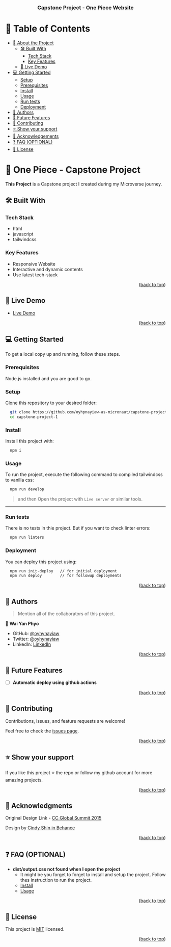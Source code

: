 <a name="readme-top"></a>

<div align="center">
  <h3><b>Capstone Project - One Piece Website</b></h3>
</div>

<!-- TABLE OF CONTENTS -->

# 📗 Table of Contents

- [📖 About the Project](#about-project)
  - [🛠 Built With](#built-with)
    - [Tech Stack](#tech-stack)
    - [Key Features](#key-features)
  - [🚀 Live Demo](#live-demo)
- [💻 Getting Started](#getting-started)
  - [Setup](#setup)
  - [Prerequisites](#prerequisites)
  - [Install](#install)
  - [Usage](#usage)
  - [Run tests](#run-tests)
  - [Deployment](#triangular_flag_on_post-deployment)
- [👥 Authors](#authors)
- [🔭 Future Features](#future-features)
- [🤝 Contributing](#contributing)
- [⭐️ Show your support](#support)
- [🙏 Acknowledgements](#acknowledgements)
- [❓ FAQ (OPTIONAL)](#faq)
- [📝 License](#license)

<!-- PROJECT DESCRIPTION -->

# 📖 One Piece - Capstone Project <a name="about-project"></a>

**This Project** is a Capstone project I created during my Microverse journey.

## 🛠 Built With <a name="built-with"></a>

### Tech Stack <a name="tech-stack"></a>

- html
- javascript
- tailwindcss

<!-- Features -->

### Key Features <a name="key-features"></a>

- Responsive Website
- Interactive and dynamic contents
- Use latest tech-stack

<p align="right">(<a href="#readme-top">back to top</a>)</p>

<!-- LIVE DEMO -->

## 🚀 Live Demo <a name="live-demo"></a>

- [Live Demo](https://oyhpnayiaw-as-micronaut.github.io/capstone-project-1/)

<p align="right">(<a href="#readme-top">back to top</a>)</p>

<!-- GETTING STARTED -->

## 💻 Getting Started <a name="getting-started"></a>

To get a local copy up and running, follow these steps.

### Prerequisites

Node.js installed and you are good to go.

### Setup

Clone this repository to your desired folder:

```sh
  git clone https://github.com/oyhpnayiaw-as-micronaut/capstone-project-1
  cd capstone-project-1
```

### Install

Install this project with:

```sh
  npm i
```

### Usage

To run the project, execute the following command to compiled tailwindcss to vanilla css:

```sh
  npm run develop
```

> and then Open the project with `Live server` or similar tools.

---

### Run tests

There is no tests in thie project. But if you want to check linter errors:

```sh
  npm run linters
```

### Deployment

You can deploy this project using:

```bash
  npm run init-deploy   // for initial deployment
  npm run deploy        // for followup deployments
```

<p align="right">(<a href="#readme-top">back to top</a>)</p>

## 👥 Authors <a name="authors"></a>

> Mention all of the collaborators of this project.

👤 **Wai Yan Phyo**

- GitHub: [@oyhynayiaw](https://github.com/oyhpnayiaw)
- Twitter: [@oyhynayiaw](https://twitter.com/oyhpnayiaw)
- LinkedIn: [LinkedIn](https://linkedin.com/in/oyhpnayiaw)

<p align="right">(<a href="#readme-top">back to top</a>)</p>

<!-- FUTURE FEATURES -->

## 🔭 Future Features <a name="future-features"></a>

- [ ] **Automatic deploy using github actions**

<p align="right">(<a href="#readme-top">back to top</a>)</p>

<!-- CONTRIBUTING -->

## 🤝 Contributing <a name="contributing"></a>

Contributions, issues, and feature requests are welcome!

Feel free to check the [issues page](../../issues/).

<p align="right">(<a href="#readme-top">back to top</a>)</p>

<!-- SUPPORT -->

## ⭐️ Show your support <a name="support"></a>

If you like this project ⭐️ the repo or follow my github account for more amazing projects.

<p align="right">(<a href="#readme-top">back to top</a>)</p>

<!-- ACKNOWLEDGEMENTS -->

## 🙏 Acknowledgments <a name="acknowledgements"></a>

Original Design Link - [CC Global Summit 2015](https://www.behance.net/gallery/29845175/CC-Global-Summit-2015)

Design by [Cindy Shin in Behance](https://www.behance.net/adagio07)

<p align="right">(<a href="#readme-top">back to top</a>)</p>

<!-- FAQ (optional) -->

## ❓ FAQ (OPTIONAL) <a name="faq"></a>

- **dist/output.css not found when I open the project**
  - It might be you forget to forget to install and setup the project. Follow thes instruction to run the project.
  - [Install](#install)
  - [Usage](#usage)

<p align="right">(<a href="#readme-top">back to top</a>)</p>

<!-- LICENSE -->

## 📝 License <a name="license"></a>

This project is [MIT](./LICENSE) licensed.

<p align="right">(<a href="#readme-top">back to top</a>)</p>
